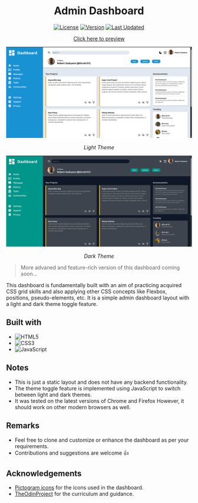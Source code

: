 <h1 align=center>Admin Dashboard</h1>
<p align=center>
  <a href=""><img src="https://img.shields.io/badge/License-MIT-blue.svg" alt="License"></a>
  <a href=""><img src="https://img.shields.io/badge/Version-1.0.0-blue.svg" alt="Version"></a>
  <a href=""><img src="https://img.shields.io/badge/Last%20Updated-September%202025-blue.svg" alt="Last Updated"></a>
</p>
<p align=center><a href="https://ssekyene.github.io/admin-dashboard">Click here to preview</a></p>

![light-theme-snap](./admin-dashboard-light.png)
<p align=center><i>Light Theme</i></p>

![dark-theme-snap](./admin-dashboard-dark.png)
<p align=center><i>Dark Theme</i></p>

> More advaned and feature-rich version of this dashboard coming soon...

This dashboard is fundamentally built with an aim of practicing acquired CSS grid skills and also applying other CSS concepts like Flexbox, positions, pseudo-elements, etc. It is a simple admin dashboard layout with a light and dark theme toggle feature.

## Built with
- ![HTML5](https://img.shields.io/badge/html5-%23E34F26.svg?style=for-the-badge&logo=html5&logoColor=white)   
- ![CSS3](https://img.shields.io/badge/css3-%231572B6.svg?style=for-the-badge&logo=css3&logoColor=white)
- ![JavaScript](https://img.shields.io/badge/javascript-%23323330.svg?style=for-the-badge&logo=javascript&logoColor=%23F7DF1E)

## Notes
- This is just a static layout and does not have any backend functionality.
- The theme toggle feature is implemented using JavaScript to switch between light and dark themes.
- It was tested on the latest versions of Chrome and Firefox However, it should work on other modern browsers as well.

## Remarks
- Feel free to clone and customize or enhance the dashboard as per your requirements.
- Contributions and suggestions are welcome 👍

## Acknowledgements
- [Pictogram icons](https://pictogrammers.com/) for the icons used in the dashboard.
- [TheOdinProject](https://www.theodinproject.com/) for the curriculum and guidance.